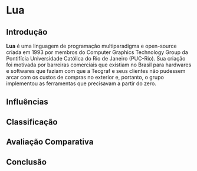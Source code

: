 # Lua

## Introdução
**Lua** é uma linguagem de programação multiparadigma e open-source criada em 1993 por membros do Computer Graphics Technology Group da Pontifícia Universidade Católica do Rio de Janeiro (PUC-Rio). Sua criação foi motivada por barreiras comerciais que existiam no Brasil para hardwares e softwares que faziam com que a Tecgraf e seus clientes não pudessem arcar com os custos de compras no exterior e, portanto, o grupo implementou as ferramentas que precisavam a partir do zero.

## Influências

## Classificação

## Avaliação Comparativa

## Conclusão
